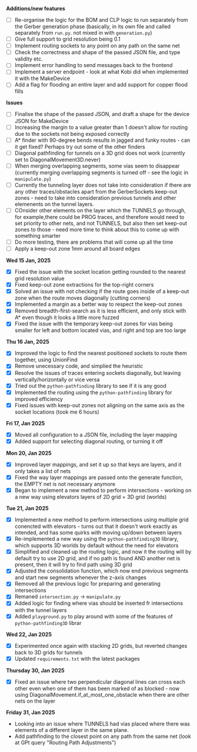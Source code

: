 **Additions/new features**

- [ ] Re-organise the logic for the BOM and CLP logic to run separately from the Gerber generation phase (basically, in its own file and called separately from `run.py`. not mixed in with `generation.py`)
- [ ] Give full support to grid resolution being 0.1
- [ ] Implement routing sockets to any point on any path on the same net
- [ ] Check the correctness and shape of the passed JSON file, and type validity etc.
- [ ] Implement error handling to send messages back to the frontend
- [ ] Implement a server endpoint - look at what Kobi did when implemented it with the MakeDevice
- [ ] Add a flag for flooding an entire layer and add support for copper flood fills

**Issues**

- [ ] Finalise the shape of the passed JSON, and draft a shape for the device JSON for MakeDevice
- [ ] Increasing the margin to a value greater than 1 doesn't allow for routing due to the sockets not being exposed correctly
- [ ] A\* finder with 90-degree bends results in jagged and funky routes - can it get fixed? Perhaps try out some of the other finders
- [ ] Diagonal pathfinding for tunnels on a 3D grid does not work (currently set to DiagonalMovement3D.never)
- [ ] When merging overlapping segments, some vias seem to disappear (currently merging overlapping segments is turned off - see the logic in `manipulate.py`)
- [ ] Currently the tunneling layer does not take into consideration if there are any other traces/obstacles apart from the GerberSockets keep-out zones - need to take into consideration previous tunnels and other elemenents on the tunnel layers. 
- [ ] COnsider other elements on the layer which the TUNNELS go through, for example,there could be PROG traces, and therefore would need to set priority to other nets, and not TUNNELS, but also then set keep-out zones to those - need more time to think about this to come up with something smarter
- [ ] Do more testing, there are problems that will come up all the time
- [ ] Apply a keep-out zone 1mm around all board edges

**Wed 15 Jan, 2025**

- [x] Fixed the issue with the socket location getting rounded to the nearest grid resolution value
- [x] Fixed keep-out zone extractions for the top-right corners
- [x] Solved an issue with not checking if the route goes inside of a keep-out zone when the route moves diagonally (cutting corners)
- [x] Implemented a margin as a better way to respect the keep-out zones
- [x] Removed breadth-first-search as it is less efficient, and only stick with A\* even though it looks a little more fuzzed
- [x] Fixed the issue with the temporary keep-out zones for vias being smaller for left and bottom located vias, and right and top are too large

**Thu 16 Jan, 2025**

- [x] Improved the logic to find the nearest positioned sockets to route them together, using UnionFind
- [x] Remove unecessary code, and simplied the heuristic
- [x] Resolve the issues of traces entering sockets diagonally, but leaving vertically/horizontally or vice versa
- [x] Tried out the `python-pathfinding` library to see if it is any good
- [x] Implemented the routing using the `python-pathfinding` library for improved efficiency
- [x] Fixed issues with keep-out zones not aligning on the same axis as the socket locations (took me 6 hours)

**Fri 17, Jan 2025**

- [x] Moved all configuration to a JSON file, including the layer mapping
- [x] Added support for selecting diagonal routing, or turning it off

**Mon 20, Jan 2025**

- [x] Improved layer mappings, and set it up so that keys are layers, and it only takes a list of nets
- [x] Fixed the way layer mappings are passed onto the generate function, the EMPTY net is not necessary anymore
- [x] Began to implement a new method to perform intersections - working on a new way using elevators layers of 2D grid = 3D grid (worlds)

**Tue 21, Jan 2025**

- [x] Implemented a new method to perform intersections using multiple grid conencted with elevators - turns out that it doesn't work exactly as intended, and has some quirks with moving up/down between layers
- [x] Re-implemented a new way using the `python-pathfinding3D` library, which supports 3D worlds by default without the need for elevators
- [x] Simplified and cleaned up the routing logic, and now it the routing will by default try to use 2D grid, and if no path is found AND another net is present, then it will try to find path using 3D grid
- [x] Adjusted the consolidation function, which now end previous segments and start new segments whenever the z-axis changes
- [x] Removed all the previous logic for preparing and generating intersections
- [x] Remaned `intersection.py` -> `manipulate.py`
- [x] Added logic for finding where vias should be inserted fr intersections with the tunnel layers
- [x] Added `playground.py` to play around with some of the features of `python-pathfinding3D` librar

**Wed 22, Jan 2025** 

- [x] Experimented once again with stacking 2D grids, but reverted changes back to 3D grids for tunnels
- [x] Updated `requirements.txt` with the latest packages

**Thursday 30, Jan 2025**

- [x] Fixed an issue where two perpendicular diagonal lines can cross each other even when one of them has been marked of as blocked - now using DiagonalMovement.if_at_most_one_obstacle when there are other nets on the layer

**Friday 31, Jan 2025**

- Looking into an issue where TUNNELS had vias placed where there was elements of a different layer in the same plane. 
- Add pathfinding to the closest point on any path from the same net (look at GPt query "Routing Path Adjustments")